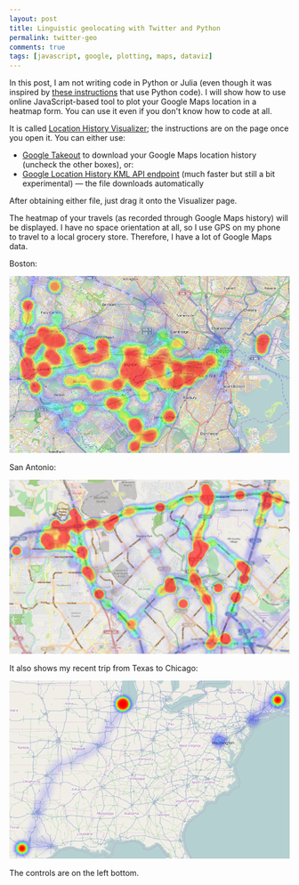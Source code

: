 ```yaml
---
layout: post
title: Linguistic geolocating with Twitter and Python
permalink: twitter-geo
comments: true
tags: [javascript, google, plotting, maps, dataviz]
---
```


In this post, I am not writing code in Python or Julia (even though it was inspired by [these instructions](http://www.chrisalbon.com/map-your-google-location-history/) that use Python code). I will show how to use online JavaScript-based tool to plot your Google Maps location in a heatmap form. You can use it even if you don't know how to code at all.

It is called [Location History Visualizer](https://theopolis.me/location-history-visualizer/); the instructions are on the page once you open it. You can either use:

* [Google Takeout](https://www.google.com/settings/takeout) to download your Google Maps location history (uncheck the other boxes), or:
* [Google Location History KML API endpoint](https://maps.google.com/locationhistory/kml?startTime=0&endTime=9000000000000) (much faster but still a bit experimental) — the file downloads automatically

After obtaining either file, just drag it onto the Visualizer page.

The heatmap of your travels (as recorded through Google Maps history) will be displayed. I have no space orientation at all, so I use GPS on my phone to travel to a local grocery store. Therefore, I have a lot of Google Maps data.

Boston:

![](/images/boston_heatmap.png)

San Antonio:

![](/images/SA_heat_map.png)

It also shows my recent trip from Texas to Chicago:

![](/images/us_travel_heatmap.png)

The controls are on the left bottom. 